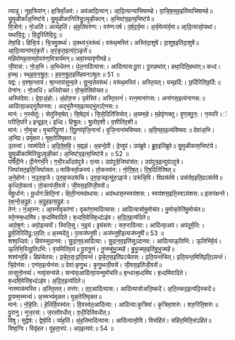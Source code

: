 

  
त्यान्नु। नुक्ष॒त्रिया॑न्। क्ष॒त्रियाँ॒अव॑:। अव॑आदि॒त्यान्। आ॒दि॒त्यान्या॑चिषामहे। या॒चि॒षा॒म॒ह॒इति॑याचिषामहे॥ सु॒मृ॒ळीकाँअ॒भिष्ट॑ये। सु॒मृ॒ळीकानिति॑सु॒ऽमृ॒ळी॒कान्। अ॒भिष्ट॑य॒इत्य॒भिष्ट॑ये॥  
मि॒त्रोन॑:। नो॒अति॑। अत्यं॑ह॒तिं। अं॒ह॒तिंवरु॑ण:। वरु॑ण:पर्ष। प॒र्ष॒द॒र्य॒मा। अ॒र्य॒मेत्य॑र्य॒मा॥ आ॒दि॒त्यासो॒यथा॑। यथा॑वि॒दु:। वि॒दुरिति॑वि॒दु:॥  
तेषां॒हि। हिचि॒त्रं। चि॒त्रमु॒क्थ्यं॑। उ॒क्थ्य॑१॒॑वरू॑थं। वरू॑थ॒मस्ति॑। अस्ति॑दा॒शुषे॑। दा॒शुष॒इति॑दा॒शुषे॑॥ आ॒दि॒त्याना॑मरं॒कृते॑। अ॒रं॒कृत॒इत्य॑रं॒ऽकृते॑॥  
महि॑वोमह॒तामवो॒वरु॑ण॒मित्रार्य॑मन्॥ अवां॒स्यावृ॑णीमहे॥  
जी॒वान्न॑:। नो॒अ॒भि। अ॒भिधे॑तन। धे॒त॒नादि॑त्यास:। आदि॑त्यास:पु॒रा। पु॒राहथा॑त्। हथा॒दिति॒हथा॑त्॥ कध्द॑। ह॒स्थ॒। स्थ॒ह॒व॒न॒श्रु॒त॒:। ह॒व॒न॒श्रु॒त॒इति॑हवनऽश्रुत:॥ 51 ॥  
यद्व॑:। व॒श्श्रा॒न्ताय॑। श्रा॒न्ताय॑सुन्व॒ते। सु॒न्व॒तेवरू॑थं। वरू॑थ॒मस्ति॑। अस्ति॒यत्। यच्छ॒र्दि:। छ॒र्दिरिति॑छ॒र्दि:॥ तेना॑न:। नो॒अधि॑। अधि॑वोचत। वो॒च॒तेति॑वोचत॥  
अस्ति॑देवा:। दे॒वा॒अं॒हो:। अं॒होरु॒रु। उ॒र्वस्ति॑। अस्ति॒रत्नं॑। रत्न॒माना॑गस:। अना॑गस॒इत्य॑नागस:॥ आदि॑त्या॒अद्भु॑तैतनस:। अद्भु॑तैनस॒इत्यद्भु॑तऽऐनस:॥  
मान॑:। न॒स्सेतु॑:। सेतु॑स्सि॒षेत्। सि॒षेद॒यं। सि॒से॒दिति॑सिसेत्। अ॒यम्म॒हे। म॒हेवृ॑णक्तु। वृ॒ण॒क्तु॒न॒:। न॒स्परि।॑ परीति॒परि॑॥ इन्द्र॒इत्। इध्दि। हिश्रु॒त:। श्रु॒तोव॒शी। व॒शीति॑व॒शी॥  
मान॑:। नो॒मृ॒चा। मृ॒चारि॑पू॒णां। रि॒पू॒णांवृ॑जि॒नानां॑। वृ॒जि॒नाना॑मविष्यव:। अ॒वि॒ष्य॒व॒इत्य॑विष्यव:॥ देवा॑अ॒भि। अ॒भिप्र। प्रमृ॑क्षत। मृ॒क्ष॒तेति॑मृक्षत॥  
उ॒तत्वां। त्वाम॑दिते। अ॒दि॒ते॒म॒हि॒। म॒ह्य॒हं। अ॒हन्दे॒वी। दे॒व्युप॑। उप॑ब्रुवे। ब्रु॒व॒इति॑ब्रुवे॥ सु॒मृ॒ळीकाम॒भिष्ट॑ये। सु॒मृ॒ळीकामिति॑सु॒ऽमृ॒ळी॒कां। अ॒भिष्ट॑य॒इत्य॒भिष्ट॑ये॥ ॥ 52 ॥  
पर्षि॑दी॒ने। दी॒नेग॑भी॒रे। ग॒भी॒रआँउग्र॑पुत्रे। एत्या। उग्र॑पुत्रे॒जिघांस॑त:। उग्र॑पुत्र॒इत्युग्र॑ऽपुत्रे। जिघां॑सत॒इति॒जिघां॑सत:॥ माकि॑स्तो॒कस्य॑। तो॒कस्य॑न:। नो॒रि॒ष॒त्। रि॒ष॒दिति॑रिषत्॥  
अ॒ने॒होन॑:। न॒उ॒रु॒व्र॒जे। उ॒रु॒व्र॒जउरू॑चि। उ॒रु॒व्र॒जइत्यु॑रु॒ऽव्र॒जे। उरू॑चि॒वि। विप्रस॑र्तवे। प्रस॑र्तव॒इति॒प्रऽस॑र्तवे॥ कृ॒धितो॒काय॑। तो॒काय॑जी॒वसे॑। जी॒वस॒इति॑जी॒वसे॑॥  
येमू॒र्धान॑:। मू॒र्धान॑:क्षिति॒नां। क्षि॒ती॒नामद॑ब्धास:। अद॑ब्धास॒स्स्वय॑शस:। स्वय॑शस॒इति॒स्वऽय॑शस:॥ व्र॒तार॑क्षन्ते। र॒क्ष॒न्ते॒अ॒द्रुह॑:। अ॒द्रुह॒इत्य॒द्रुह॑:॥  
तेन॑:। न॒आ॒स्न:। आ॒स्नोवृका॑णां। वृका॑णा॒मादि॑त्यास:। आदि॑त्यासोमु॒मोच॑त। मु॒मोच॒तेति॑मु॒मोच॑त॥ स्ते॒नम्ब॒ध्दमि॑व। ब॒ध्दमि॑वादिते। ब॒ध्दमि॒वेति॑ब॒ध्दंऽइ॑व। अ॒दि॒त॒इत्य॑दिते॥  
अपो॒षुण॑:। अपो॒इत्यपो॑। स्विति॒सु। न॒इ॒यं। इ॒यंसरु॑:। सरु॒रादि॑त्या:। आदि॑त्या॒अप॑। अप॑दुर्म॒ति:। दु॒र्म॒तिरिति॑दु॒:ऽम॒ति:॥ अ॒स्मदे॑तु। ए॒त्वज॑घ्नुषी। अज॑घ्नुषी॒इत्यज॑घ्नुषी॥ 53 ॥  
शश्व॒ध्दिव॑:। हिव॑स्सुदानव:। सु॒दा॒न॒व॒आदि॑त्या:। सु॒दा॒न॒व॒इति॑सुऽदानव:। आदि॑त्याऊ॒तिभि॑:। ऊ॒तिभि॑र्व॒यं। ऊ॒तिभि॒रित्यू॒तिऽभि॑:। व॒यमिति॑व॒यं॥ पु॒रानू॒नं। नू॒नम्बु॑भु॒ज्महे॑। बु॒भु॒ज्मह॒इति॑बु॒भु॒ज्महे॑॥  
शश्व॑न्तं॒हि। हिप्र॑चेतस:। प्र॒चे॒त॒स॒:प्र॒ति॒यन्तं॑। प्र॒चे॒त॒स॒इति॑प्रऽचेतस:। प्र॒ति॒यन्तं॑चित्। प्र॒ति॒यन्त॒मिति॑प्र॒ति॒ऽयन्तं॑। चि॒देन॑स:। एन॑स॒इत्येन॑स:॥ देवा॑:कृणु॒थ। कृ॒णु॒थजी॒वसे॑। जी॒वस॒इति॑जी॒वसे॑॥  
तत्सुनो॒नव्यं॑। नव्यं॒सन्य॑से। सन्य॑स॒आदि॑त्या॒यन्मुमो॑चति॥ ब॒न्धात्ब॒ध्दमि॑व। ब॒ध्दमि॑वादिते। ब॒ध्दमि॒वेति॑ब॒ध्दंऽइ॑व। अ॒दि॒त॒इत्य॑दिते॥  
नास्माक॑मस्ति। अ॒स्ति॒तत्। तत्त॑र:। त॒र॒आदि॑त्यास:। आदि॑त्यासोअति॒ष्कदे॑। अ॒ति॒स्कद॒इत्य॑दि॒स्कदे॑॥ यू॒यम्म॒स्मभ्यं॑। अ॒स्मभ्यं॑मृळत। मृ॒ळ॒तेति॑मृळत॥  
मान॑:। नो॒हे॒ति:। हे॒तिर्वि॒वस्व॑त:। वि॒वस्व॑त॒आदि॑त्या:। आदि॑त्या:कृ॒त्रिमा॑। कृ॒त्रिमा॒शरु॑:। शरु॒रिति॒शरु॑:॥ पु॒रानु। नुज॒रस॑:। ज॒रसो॑वधीत्। व॒धी॒दिति॑वधीत्॥  
विषु। सुद्वेष॑:। द्वेषो॒वि। व्यं॑ह॒तिं। अं॒ह॒तिमादि॑त्यास:। आदि॑त्यासो॒वि। विसंहि॑तं। संहि॑त॒मिति॒संऽहि॑तं॥ विष्व॒ग्वि। विवृ॑हत। वृ॒ह॒ता॒रप॑:। अप॒इत्यप॑:॥ 54 ॥  
